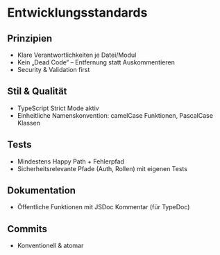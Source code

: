 # Entwicklungsstandards

## Prinzipien
- Klare Verantwortlichkeiten je Datei/Modul
- Kein „Dead Code“ – Entfernung statt Auskommentieren
- Security & Validation first

## Stil & Qualität
- TypeScript Strict Mode aktiv
- Einheitliche Namenskonvention: camelCase Funktionen, PascalCase Klassen

## Tests
- Mindestens Happy Path + Fehlerpfad
- Sicherheitsrelevante Pfade (Auth, Rollen) mit eigenen Tests

## Dokumentation
- Öffentliche Funktionen mit JSDoc Kommentar (für TypeDoc)

## Commits
- Konventionell & atomar

